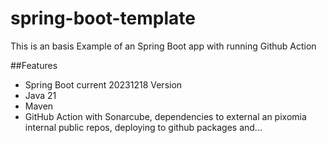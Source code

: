#  spring-boot-template
This is an basis Example of an Spring Boot app with running Github Action

##Features
- Spring Boot current 20231218 Version
- Java 21
- Maven
- GitHub Action with Sonarcube, dependencies to external an pixomia internal public repos, deploying to github packages and...